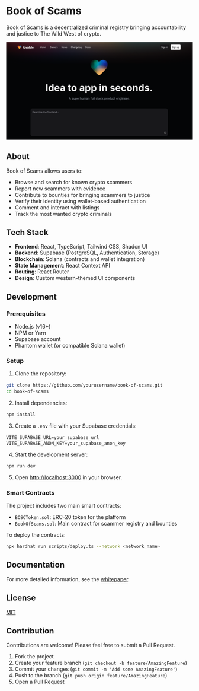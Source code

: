 
# Book of Scams

Book of Scams is a decentralized criminal registry bringing accountability and justice to The Wild West of crypto.

![Book of Scams](public/og-image.png)

## About

Book of Scams allows users to:

- Browse and search for known crypto scammers
- Report new scammers with evidence
- Contribute to bounties for bringing scammers to justice
- Verify their identity using wallet-based authentication
- Comment and interact with listings
- Track the most wanted crypto criminals

## Tech Stack

- **Frontend**: React, TypeScript, Tailwind CSS, Shadcn UI
- **Backend**: Supabase (PostgreSQL, Authentication, Storage)
- **Blockchain**: Solana (contracts and wallet integration)
- **State Management**: React Context API
- **Routing**: React Router
- **Design**: Custom western-themed UI components

## Development

### Prerequisites

- Node.js (v16+)
- NPM or Yarn
- Supabase account
- Phantom wallet (or compatible Solana wallet)

### Setup

1. Clone the repository:
```bash
git clone https://github.com/yourusername/book-of-scams.git
cd book-of-scams
```

2. Install dependencies:
```bash
npm install
```

3. Create a `.env` file with your Supabase credentials:
```
VITE_SUPABASE_URL=your_supabase_url
VITE_SUPABASE_ANON_KEY=your_supabase_anon_key
```

4. Start the development server:
```bash
npm run dev
```

5. Open [http://localhost:3000](http://localhost:3000) in your browser.

### Smart Contracts

The project includes two main smart contracts:

- `BOSCToken.sol`: ERC-20 token for the platform
- `BookOfScams.sol`: Main contract for scammer registry and bounties

To deploy the contracts:

```bash
npx hardhat run scripts/deploy.ts --network <network_name>
```

## Documentation

For more detailed information, see the [whitepaper](whitepaper.md).

## License

[MIT](LICENSE)

## Contribution

Contributions are welcome! Please feel free to submit a Pull Request.

1. Fork the project
2. Create your feature branch (`git checkout -b feature/AmazingFeature`)
3. Commit your changes (`git commit -m 'Add some AmazingFeature'`)
4. Push to the branch (`git push origin feature/AmazingFeature`)
5. Open a Pull Request
